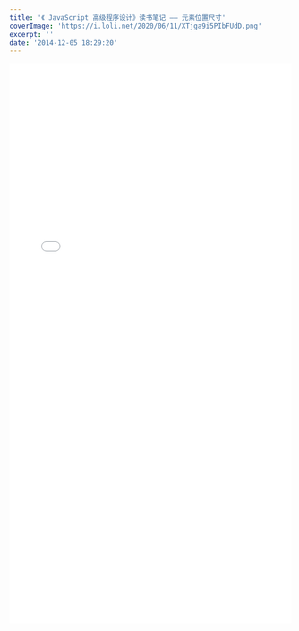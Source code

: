 ```yaml
---
title: '《 JavaScript 高级程序设计》读书笔记 —— 元素位置尺寸'
coverImage: 'https://i.loli.net/2020/06/11/XTjga9i5PIbFUdD.png'
excerpt: ''
date: '2014-12-05 18:29:20'
---
```


<embed src="../assets/javascript-notes-position/element-position.pdf" width="100%" height="1000px"/>
